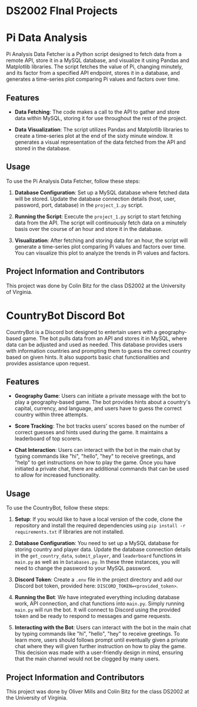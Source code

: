 # DS2002 FInal Projects



# Pi Data Analysis

Pi Analysis Data Fetcher is a Python script designed to fetch data from a remote API, store it in a MySQL database, and visualize it using Pandas and Matplotlib libraries. The script fetches the value of Pi, changing minutely, and its factor from a specified API endpoint, stores it in a database, and generates a time-series plot comparing Pi values and factors over time.

## Features

- **Data Fetching**: The code makes a call to the API to gather and store data within MySQL, storing it for use throughout the rest of the project. 

- **Data Visualization**: The script utilizes Pandas and Matplotlib libraries to create a time-series plot at the end of the sixty minute window. It generates a visual representation of the data fetched from the API and stored in the database.

## Usage

To use the Pi Analysis Data Fetcher, follow these steps:

1. **Database Configuration**: Set up a MySQL database where fetched data will be stored. Update the database connection details (host, user, password, port, database) in the `project_1.py` script.

2. **Running the Script**: Execute the `project_1.py` script to start fetching data from the API. The script will continuously fetch data on a minutely basis over the course of an hour and store it in the database.

3. **Visualization**: After fetching and storing data for an hour, the script will generate a time-series plot comparing Pi values and factors over time. You can visualize this plot to analyze the trends in Pi values and factors.

## Project Information and Contributors

This project was done by Colin Bitz for the class DS2002 at the University of Virginia. 



# CountryBot Discord Bot

CountryBot is a Discord bot designed to entertain users with a geography-based game. The bot pulls data from an API and stores it in MySQL, where data can be adjusted and used as needed. This database provides users with information countries and prompting them to guess the correct country based on given hints. It also supports basic chat functionalities and provides assistance upon request.

## Features

- **Geography Game**: Users can initiate a private message with the bot to play a geography-based game. The bot provides hints about a country's capital, currency, and language, and users have to guess the correct country within three attempts.

- **Score Tracking**: The bot tracks users' scores based on the number of correct guesses and hints used during the game. It maintains a leaderboard of top scorers.

- **Chat Interaction**: Users can interact with the bot in the main chat by typing commands like "hi", "hello", "hey" to receive greetings, and "help" to get instructions on how to play the game. Once you have initiated a private chat, there are additional commands that can be used to allow for increased functionality. 

## Usage

To use the CountryBot, follow these steps:

1. **Setup**: If you would like to have a local version of the code, clone the repository and install the required dependencies using `pip install -r requirements.txt` if libraries are not installed.

2. **Database Configuration**: You need to set up a MySQL database for storing country and player data. Update the database connection details in the `get_country_data`, `submit_player`, and `leaderboard` functions in `main.py` as well as in `Databases.py`. In these three instances, you will need to change the password to your MySQL password. 

3. **Discord Token**: Create a `.env` file in the project directory and add our Discord bot token, provided here: `DISCORD_TOKEN=<provided_token>`.

4. **Running the Bot**: We have integrated everything including database work, API connection, and chat functions into `main.py`. Simply running `main.py` will run the bot. It will connect to Discord using the provided token and be ready to respond to messages and game requests.

5. **Interacting with the Bot**: Users can interact with the bot in the main chat by typing commands like "hi", "hello", "hey" to receive greetings. To learn more, users should follows prompt until eventually given a private chat where they will given further instruction on how to play the game. This decision was made with a user-friendly design in mind, ensuring that the main channel would not be clogged by many users. 

## Project Information and Contributors

This project was done by Oliver Mills and Colin Bitz for the class DS2002 at the University of Virginia. 
